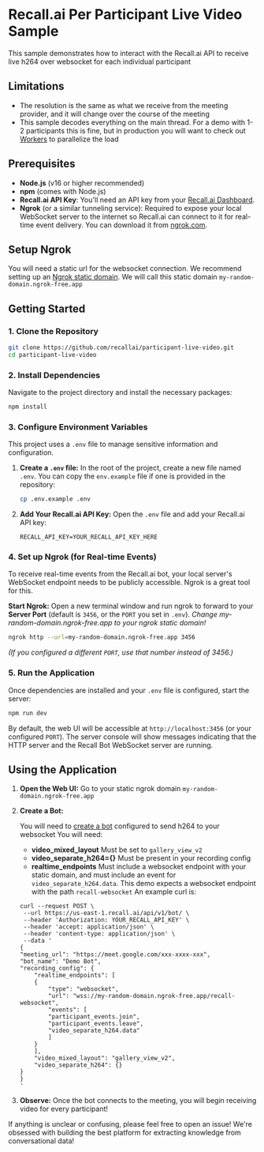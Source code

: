 # Recall.ai Per Participant Live Video Sample

This sample demonstrates how to interact with the Recall.ai API to receive live h264 over websocket for each individual participant

## Limitations
- The resolution is the same as what we receive from the meeting provider, and it will change over the course of the meeting
- This sample decodes everything on the main thread. For a demo with 1-2 participants this is fine, but in production you will want to check out [Workers](https://developer.mozilla.org/en-US/docs/Web/API/Web_Workers_API/Using_web_workers) to parallelize the load

## Prerequisites
- **Node.js** (v16 or higher recommended)
- **npm** (comes with Node.js)
- **Recall.ai API Key**: You'll need an API key from your [Recall.ai Dashboard](https://us-west-2.recall.ai/dashboard/developers/api-keys).
- **Ngrok** (or a similar tunneling service): Required to expose your local WebSocket server to the internet so Recall.ai can connect to it for real-time event delivery. You can download it from [ngrok.com](https://ngrok.com/download).

## Setup Ngrok
You will need a static url for the websocket connection. We recommend setting up an [Ngrok static domain](https://docs.recall.ai/docs/local-webhook-development). We will call this static domain `my-random-domain.ngrok-free.app`

## Getting Started

### 1. Clone the Repository

```bash
git clone https://github.com/recallai/participant-live-video.git
cd participant-live-video
```

### 2. Install Dependencies

Navigate to the project directory and install the necessary packages:

```bash
npm install
```

### 3. Configure Environment Variables

This project uses a `.env` file to manage sensitive information and configuration.

1.  **Create a `.env` file:** In the root of the project, create a new file named `.env`.
    You can copy the `env.example` file if one is provided in the repository:

    ```bash
    cp .env.example .env
    ```

2.  **Add Your Recall.ai API Key:** Open the `.env` file and add your Recall.ai API key:

    ```env
    RECALL_API_KEY=YOUR_RECALL_API_KEY_HERE
    ```

### 4. Set up Ngrok (for Real-time Events)

To receive real-time events from the Recall.ai bot, your local server's WebSocket endpoint needs to be publicly accessible. Ngrok is a great tool for this.

**Start Ngrok:** Open a new terminal window and run ngrok to forward to your **Server Port** (default is `3456`, or the `PORT` you set in `.env`).
_Change *my-random-domain.ngrok-free.app* to your ngrok static domain!_
```bash
ngrok http --url=my-random-domain.ngrok-free.app 3456
```

_(If you configured a different `PORT`, use that number instead of 3456.)_

### 5. Run the Application

Once dependencies are installed and your `.env` file is configured, start the server:

```bash
npm run dev
```

By default, the web UI will be accessible at `http://localhost:3456` (or your configured `PORT`).
The server console will show messages indicating that the HTTP server and the Recall Bot WebSocket server are running.

## Using the Application

1.  **Open the Web UI:** Go to your static ngrok domain `my-random-domain.ngrok-free.app`

2.  **Create a Bot:**

    You will need to [create a bot](https://docs.recall.ai/reference/bot_create) configured to send h264 to your websocket
    You will need:
    - **video_mixed_layout** Must be set to `gallery_view_v2`
    - **video_separate_h264={}** Must be present in your recording config
    - **realtime_endpoints** Must include a websocket endpoint with your static domain, and must include an event for `video_separate_h264.data`. This demo expects a websocket endpoint with the path `recall-websocket`
    An example curl is:
    ```
    curl --request POST \
     --url https://us-east-1.recall.ai/api/v1/bot/ \
     --header 'Authorization: YOUR_RECALL_API_KEY' \
     --header 'accept: application/json' \
     --header 'content-type: application/json' \
     --data '
    {
    "meeting_url": "https://meet.google.com/xxx-xxxx-xxx",
    "bot_name": "Demo Bot",
    "recording_config": {
        "realtime_endpoints": [
        {
            "type": "websocket",
            "url": "wss://my-random-domain.ngrok-free.app/recall-websocket",
            "events": [
            "participant_events.join",
            "participant_events.leave",
            "video_separate_h264.data"
            ]
        }
        ],
        "video_mixed_layout": "gallery_view_v2",
        "video_separate_h264": {}
    }
    }
    '
    ```
3.  **Observe:**
    Once the bot connects to the meeting, you will begin receiving video for every participant!

If anything is unclear or confusing, please feel free to open an issue! We're obsessed with building the best platform for extracting knowledge from conversational data!